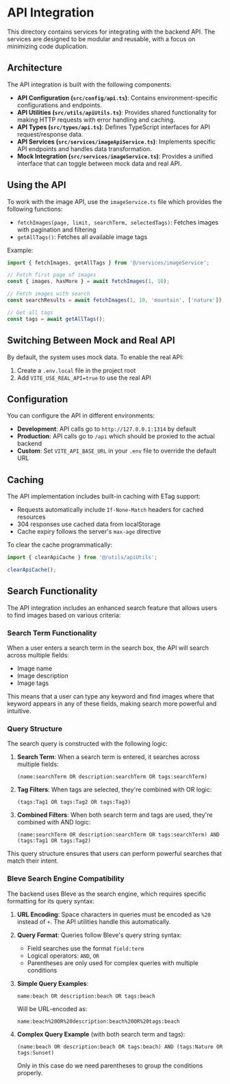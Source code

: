 # API Integration

This directory contains services for integrating with the backend API. The services are designed to be modular and reusable, with a focus on minimizing code duplication.

## Architecture

The API integration is built with the following components:

- **API Configuration (`src/config/api.ts`)**: Contains environment-specific configurations and endpoints.
- **API Utilities (`src/utils/apiUtils.ts`)**: Provides shared functionality for making HTTP requests with error handling and caching.
- **API Types (`src/types/api.ts`)**: Defines TypeScript interfaces for API request/response data.
- **API Services (`src/services/imageApiService.ts`)**: Implements specific API endpoints and handles data transformation.
- **Mock Integration (`src/services/imageService.ts`)**: Provides a unified interface that can toggle between mock data and real API.

## Using the API

To work with the image API, use the `imageService.ts` file which provides the following functions:

- `fetchImages(page, limit, searchTerm, selectedTags)`: Fetches images with pagination and filtering
- `getAllTags()`: Fetches all available image tags

Example:

```typescript
import { fetchImages, getAllTags } from '@/services/imageService';

// Fetch first page of images
const { images, hasMore } = await fetchImages(1, 10);

// Fetch images with search
const searchResults = await fetchImages(1, 10, 'mountain', ['nature']);

// Get all tags
const tags = await getAllTags();
```

## Switching Between Mock and Real API

By default, the system uses mock data. To enable the real API:

1. Create a `.env.local` file in the project root
2. Add `VITE_USE_REAL_API=true` to use the real API

## Configuration

You can configure the API in different environments:

- **Development**: API calls go to `http://127.0.0.1:1314` by default
- **Production**: API calls go to `/api` which should be proxied to the actual backend
- **Custom**: Set `VITE_API_BASE_URL` in your `.env` file to override the default URL

## Caching

The API implementation includes built-in caching with ETag support:

- Requests automatically include `If-None-Match` headers for cached resources
- 304 responses use cached data from localStorage
- Cache expiry follows the server's `max-age` directive

To clear the cache programmatically:

```typescript
import { clearApiCache } from '@/utils/apiUtils';

clearApiCache();
```

## Search Functionality

The API integration includes an enhanced search feature that allows users to find images based on various criteria:

### Search Term Functionality

When a user enters a search term in the search box, the API will search across multiple fields:

- Image name
- Image description
- Image tags

This means that a user can type any keyword and find images where that keyword appears in any of these fields, making search more powerful and intuitive.

### Query Structure

The search query is constructed with the following logic:

1. **Search Term**: When a search term is entered, it searches across multiple fields:
   ```
   (name:searchTerm OR description:searchTerm OR tags:searchTerm)
   ```

2. **Tag Filters**: When tags are selected, they're combined with OR logic:
   ```
   (tags:Tag1 OR tags:Tag2 OR tags:Tag3)
   ```

3. **Combined Filters**: When both search term and tags are used, they're combined with AND logic:
   ```
   (name:searchTerm OR description:searchTerm OR tags:searchTerm) AND (tags:Tag1 OR tags:Tag2)
   ```

This query structure ensures that users can perform powerful searches that match their intent. 

### Bleve Search Engine Compatibility

The backend uses Bleve as the search engine, which requires specific formatting for its query syntax:

1. **URL Encoding**: Space characters in queries must be encoded as `%20` instead of `+`. The API utilities handle this automatically.

2. **Query Format**: Queries follow Bleve's query string syntax:
   - Field searches use the format `field:term`
   - Logical operators: `AND`, `OR`
   - Parentheses are only used for complex queries with multiple conditions

3. **Simple Query Examples**:
   ```
   name:beach OR description:beach OR tags:beach
   ```
   Will be URL-encoded as:
   ```
   name:beach%20OR%20description:beach%20OR%20tags:beach
   ```

4. **Complex Query Example** (with both search term and tags):
   ```
   (name:beach OR description:beach OR tags:beach) AND (tags:Nature OR tags:Sunset)
   ```
   Only in this case do we need parentheses to group the conditions properly. 